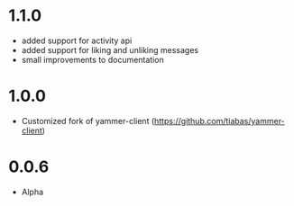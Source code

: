 1.1.0
====================================
- added support for activity api
- added support for liking and unliking messages
- small improvements to documentation

1.0.0
====================================
- Customized fork of yammer-client (https://github.com/tiabas/yammer-client)

0.0.6
====================================
- Alpha
